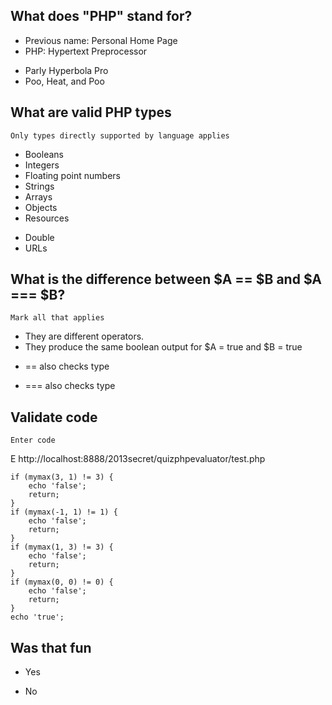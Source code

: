 ## What does "PHP" stand for?
 + Previous name: Personal Home Page
 + PHP: Hypertext Preprocessor
 - Parly Hyperbola Pro
 - Poo, Heat, and Poo

## What are valid PHP types
	Only types directly supported by language applies
 + Booleans
 + Integers
 + Floating point numbers
 + Strings
 + Arrays
 + Objects
 + Resources
 - Double
 - URLs
 
## What is the difference between $A == $B and $A === $B?
	Mark all that applies
 + They are different operators.
 + They produce the same boolean output for $A = true and $B = true
 - == also checks type
 + === also checks type

## Validate code
	Enter code
 E http://localhost:8888/2013secret/quizphpevaluator/test.php
 
	if (mymax(3, 1) != 3) {
		echo 'false';
		return;
	}
	if (mymax(-1, 1) != 1) {
		echo 'false';
		return;
	}
	if (mymax(1, 3) != 3) {
		echo 'false';
		return;
	}
	if (mymax(0, 0) != 0) {
		echo 'false';
		return;
	}
	echo 'true';

## Was that fun
 + Yes
 - No

